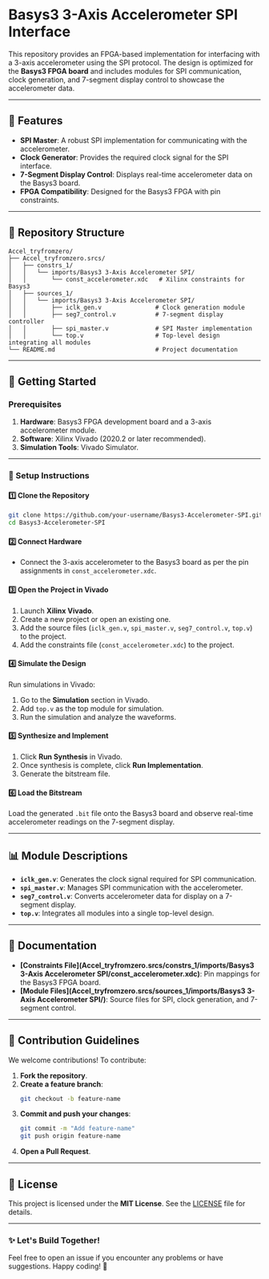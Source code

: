 # Basys3 3-Axis Accelerometer SPI Interface

This repository provides an FPGA-based implementation for interfacing with a 3-axis accelerometer using the SPI protocol. The design is optimized for the **Basys3 FPGA board** and includes modules for SPI communication, clock generation, and 7-segment display control to showcase the accelerometer data.

---

## 🌟 Features
- **SPI Master**: A robust SPI implementation for communicating with the accelerometer.
- **Clock Generator**: Provides the required clock signal for the SPI interface.
- **7-Segment Display Control**: Displays real-time accelerometer data on the Basys3 board.
- **FPGA Compatibility**: Designed for the Basys3 FPGA with pin constraints.

---

## 📂 Repository Structure

```plaintext
Accel_tryfromzero/
├── Accel_tryfromzero.srcs/
│   ├── constrs_1/
│   │   └── imports/Basys3 3-Axis Accelerometer SPI/
│   │       └── const_accelerometer.xdc   # Xilinx constraints for Basys3
│   ├── sources_1/
│   │   └── imports/Basys3 3-Axis Accelerometer SPI/
│   │       ├── iclk_gen.v               # Clock generation module
│   │       ├── seg7_control.v           # 7-segment display controller
│   │       ├── spi_master.v             # SPI Master implementation
│   │       └── top.v                    # Top-level design integrating all modules
└── README.md                            # Project documentation
```

---

## 🚀 Getting Started

### Prerequisites
1. **Hardware**: Basys3 FPGA development board and a 3-axis accelerometer module.
2. **Software**: Xilinx Vivado (2020.2 or later recommended).
3. **Simulation Tools**: Vivado Simulator.

---

### 🔧 Setup Instructions

#### 1️⃣ Clone the Repository
```bash
git clone https://github.com/your-username/Basys3-Accelerometer-SPI.git
cd Basys3-Accelerometer-SPI
```

#### 2️⃣ Connect Hardware
- Connect the 3-axis accelerometer to the Basys3 board as per the pin assignments in `const_accelerometer.xdc`.

#### 3️⃣ Open the Project in Vivado
1. Launch **Xilinx Vivado**.
2. Create a new project or open an existing one.
3. Add the source files (`iclk_gen.v`, `spi_master.v`, `seg7_control.v`, `top.v`) to the project.
4. Add the constraints file (`const_accelerometer.xdc`) to the project.

#### 4️⃣ Simulate the Design
Run simulations in Vivado:
1. Go to the **Simulation** section in Vivado.
2. Add `top.v` as the top module for simulation.
3. Run the simulation and analyze the waveforms.

#### 5️⃣ Synthesize and Implement
1. Click **Run Synthesis** in Vivado.
2. Once synthesis is complete, click **Run Implementation**.
3. Generate the bitstream file.

#### 6️⃣ Load the Bitstream
Load the generated `.bit` file onto the Basys3 board and observe real-time accelerometer readings on the 7-segment display.

---

## 📊 Module Descriptions

- **`iclk_gen.v`**: Generates the clock signal required for SPI communication.
- **`spi_master.v`**: Manages SPI communication with the accelerometer.
- **`seg7_control.v`**: Converts accelerometer data for display on a 7-segment display.
- **`top.v`**: Integrates all modules into a single top-level design.

---

## 📖 Documentation

- **[Constraints File](Accel_tryfromzero.srcs/constrs_1/imports/Basys3 3-Axis Accelerometer SPI/const_accelerometer.xdc)**: Pin mappings for the Basys3 FPGA board.
- **[Module Files](Accel_tryfromzero.srcs/sources_1/imports/Basys3 3-Axis Accelerometer SPI/)**: Source files for SPI, clock generation, and 7-segment control.

---

## 🤝 Contribution Guidelines

We welcome contributions! To contribute:
1. **Fork the repository**.
2. **Create a feature branch**:
   ```bash
   git checkout -b feature-name
   ```
3. **Commit and push your changes**:
   ```bash
   git commit -m "Add feature-name"
   git push origin feature-name
   ```
4. **Open a Pull Request**.

---

## 📜 License

This project is licensed under the **MIT License**. See the [LICENSE](LICENSE) file for details.

---

### ✨ Let's Build Together!

Feel free to open an issue if you encounter any problems or have suggestions. Happy coding! 🚀
